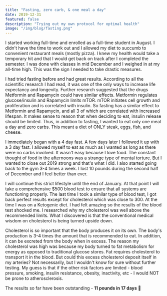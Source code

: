 ```yaml
---
title: "Fasting, zero carb, & one meal a day"
date: 2019-12-31
featured: false
description: "Trying out my own protocol for optimal health"
image: "/img/blog/fasting.png"
---
```


I started working full-time and enrolled as a full-time student in August. I didn't have the time to work out and I allowed my diet to succumb to convenient restaurant meals (mostly pizza). I knew my health would take a temporary hit and that I would get back on track after I completed the semester. I was done with classes in mid December and I weighed in at my all-time high. This was the sign I needed to take drastic measures.

I had tried fasting before and had great results. According to all the scientific research I had read, it was one of the only ways to increase life expectancy and longevity. Further research suggested that the drugs Metformin and Rapamycin could have similar effects. Metformin regulates glucose/insulin and Rapamycin limits mTOR. mTOR initiates cell growth and proliferation and is correlated with insulin. So fasting has a similar effect to Metformin and Rapamycin, and all 3 of which are correlated with increased lifespan. It makes sense to reason that when deciding to eat, insulin release should be limited. Thus, in addition to fasting, I wanted to eat only one meal a day and zero carbs. This meant a diet of ONLY steak, eggs, fish, and cheese.

I immediately began with a 4 day fast. A few days later I followed it up with a 3 day fast. I allowed myself to eat as much as I wanted as long as there were no carbs involved. It wasn't easy because I love food. The constant thought of food in the afternoons was a strange type of mental torture. But I wanted to close out 2019 strong and that's what I did. I also started going back to the gym 3-4 times a week. I lost 10 pounds during the second half of December and I feel better than ever.

I will continue this strict lifestyle until the end of January. At that point I will take a comprehensive \$500 blood test to ensure that all systems are functioning properly. The last time I took a similar type of blood test, I got back perfect results except for cholesterol which was close to 300. At the time I was on a Ketogenic diet. I had felt amazing so the results of the blood test shocked me. I researched why my cholesterol was well above the recommended limits. What I discovered is that the conventional medical wisdom on cholesterol is being turned upside down.

Cholesterol is so important that the body produces it on its own. The body's production is 3-4 times the amount that is recommended to eat. In addition, it can be excreted from the body when in excess. The reason my cholesterol was high was because my body turned to fat metabolism for energy as opposed to traditional glucose stores. Fat requires cholesterol to transport it in the blood. But could this excess cholesterol deposit itself in my arteries? Not necessarily, but I wouldn't know for sure without further testing. My guess is that if the other risk factors are limited - blood pressure, smoking, insulin resistance, obesity, inactivity, etc - I would NOT be prone to atherosclerosis.

The results so far have been outstanding - **11 pounds in 17 days** 💪
